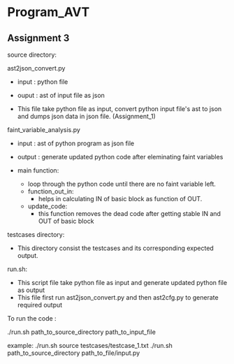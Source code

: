 # Program_AVT
## Assignment 3
source directory:

ast2json_convert.py
  - input : python file
  - ouput : ast of input file as json
  
  - This file take python file as input, convert python input file's ast to json
    and dumps json data in json file. (Assignment_1)

faint_variable_analysis.py

  - input : ast of python program as json file
  - output : generate updated python code after eleminating faint variables
 
  - main function:
    - loop through the python code until there are no faint variable left.
    - function_out_in:
      - helps in calculating IN of basic block as function of OUT.
    - update_code:
      - this function removes the dead code after getting 
        stable IN and OUT of basic block 
    
testcases directory:

  - This directory consist the testcases and its corresponding expected output.

run.sh:
  - This script file take python file as input and generate 
    updated python file as output
  - This file first run ast2json_convert.py and then ast2cfg.py to 
    generate required output
     
To run the code :

./run.sh path_to_source_directory path_to_input_file

example:
./run.sh source testcases/testcase_1.txt
./run.sh path_to_source_directory path_to_file/input.py
